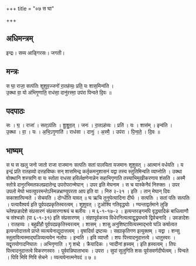 +++
title = "०७ स घा"

+++
## अधिमन्त्रम्
इन्द्रः। सव्य आङ्गिरसः। जगती।

## मन्त्रः
स घा॒ राजा॒ सत्प॑तिः शूशुव॒ज्जनो॑ रा॒तह॑व्यः॒ प्रति॒ यः शास॒मिन्व॑ति ।  
उ॒क्था वा॒ यो अ॑भिगृ॒णाति॒ राध॑सा॒ दानु॑रस्मा॒ उप॑रा पिन्वते दि॒वः ॥

## पदपाठः
सः । घ॒ । राजा॑ । सत्ऽप॑तिः । शू॒शु॒व॒त् । जनः॑ । रा॒तऽह॑व्यः । प्रति॑ । यः । शास॑म् । इन्व॑ति ।  
उ॒क्था । वा॒ । यः । अ॒भि॒ऽगृ॒णाति॑ । राध॑सा । दानुः॑ । अ॒स्मै॒ । उप॑रा । पि॒न्व॒ते॒ । दि॒वः ॥

## भाष्यम्
स घ स खलु जनो जातो राजा राजमानः सत्पतिः सतां पालयिता यजमानः शूशुवत् । आत्मानं वर्धयति । य इन्द्रं प्रति रातहव्यो दत्तहविष्कः सन् शासमिन्द्र कर्तृकमनुशासनं यद्वा तस्य स्तुतिमिन्वति व्याप्नोति । उक्था वोक्थानि शस्त्राणि वा यः स्तोता राधसा हविर्लक्षणेनान्नेन सहाभिगृणाति तस्याभिमुखीकरणाय शंसति । अस्मै स्तोत्रे दानुरभिमतफलप्रदातेन्द्र उपरोपरान्मेघान् । उपर इति मेघनाम । स च यास्केनैवं निरुक्तः । उपर उपलो मेघो भवत्युपरमन्तेऽस्मिन्नभ्राण्युपरता आप इति वा । निरु २-२१ । इति । तान् मेघान् दिवः सकाशात्पिन्वते । सेचयति । दोग्धीति यावत् ॥ घ ऋचि तुनुघेत्यादिना दीर्घः । सत्पतिः । सतां पतिः सत्पतिः । पत्यावैश्वर्य इति पूर्वपदप्रकृतिस्वरत्वम् । शूशुवत् । टुओश्वि गतिवृद्ध्योः । ण्यन्ताद्वर्तमाने लुङि च्लेश्छङादेशे संप्रसारणं संप्रसारणाश्रयं च बलीयः । म ६-१-१७-२ । इत्यन्तरङ्गमपि वृद्ध्यादिकं बाधित्वाणौ च संश्चङोः (पा ६-१-३१) इति संप्रसारणम् । संज्ञापूर्वकस्य विधेरनित्यत्वाद्वृद्ध्यभावे द्विर्वचनादि । उवङादेशः । रातहव्यः । बहुव्रीहौ पूर्वपदप्रकृतिस्वरत्वम् । शासम् । शासु अनुशिष्टावित्यस्माद्भावे घञि कर्षात्वत इत्यन्तोदात्तत्वे प्राप्ते व्यत्ययेनाद्युदात्तत्वम् । वृषादिर्वा द्रष्टव्यः । सह्याकृतिगण इत्युक्तम् । यद्वा । शन्सु स्तुतावित्यस्माद्घञिव्यत्ययेन नलोपः । इन्वति । इवि व्याप्तौ । शपः पित्त्वादनुदात्तत्वे । धातुस्वरः । यद्वृत्तयोगादनिघातः । अभिगृणाति । गृ शब्दे । क्रैयादिकः । प्वादीनां ह्रस्वम् । इति ह्रस्वत्वम् । तिपः पित्त्वादनुदात्तत्वे विकरणस्वरः । पूर्ववन्निघाताभावः । उपरा । सुपां सुलुगिति शसः पूर्वसवर्णदीर्घत्वम् । पिन्वते । पिवि मिवि णिवि सेचने । व्यत्ययेनात्मनेपदं ॥ ७ ॥